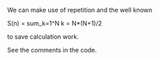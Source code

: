 We can make use of repetition and the well known

S(n) = sum_k=1^N k = N*(N+1)/2

to save calculation work.

See the comments in the code. 
